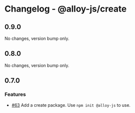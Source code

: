 # Changelog - @alloy-js/create

## 0.9.0

No changes, version bump only.

## 0.8.0

No changes, version bump only.



## 0.7.0

### Features

- [#63](https://github.com/alloy-framework/alloy/pull/63) Add a create package. Use `npm init @alloy-js` to use.

